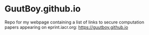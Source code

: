 # GuutBoy.github.io
Repo for my webpage containing a list of links to secure computation papers appearing on eprint.iacr.org: https://guutboy.github.io
